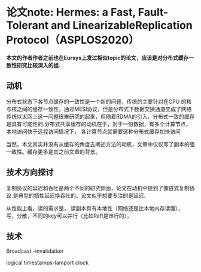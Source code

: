 # 论文note: Hermes: a Fast, Fault-Tolerant and LinearizableReplication Protocol（ASPLOS2020）

__本文的作者作者之前也在Eursys上发过相似topic的论文，应该是对分布式缓存一致性研究比较深入的组.__

## 动机

分布式状态下各节点缓存的一致性是一个新的问题，传统的主要针对在CPU
的核与核之间的缓存一致性，通过MESI协议，但是分布式下数据交换通道变成了网络
传统以太网上这一问题很难研究的起来，但随着RDMA的引入，分布式一致的缓存是具有可能性的.分布式共享缓存的动机在于，对于一份数据，有多个计算节点，本地访问快于远程访问情况下，
各计算节点就需要这种分布式缓存加快访问

当然，本文其实并没有从缓存的角度去阐述方法的动机，文章中仅仅写了副本的强一致性。缓存更多是其之前文章的背景。


## 技术方向探讨

复制协议的延迟和吞吐是两个不同的研究侧面，论文在动机中提到了像链式复制协议
是典型的牺牲延迟换吞吐的。论文似乎想要专注的是延迟.

从性能上看，读的需求是， 读副本具有本地性（网络还是比本地内存读慢）， 写，分散，不同的key可以并行（比如Raft是串行的），


## 技术

Broadcast -invalidation


logical timestamps-lamport clock